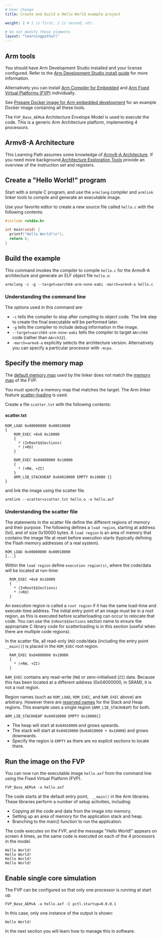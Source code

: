 ```yaml
---
# User change
title: Create and build a Hello World example project

weight: 2 # 1 is first, 2 is second, etc.

# Do not modify these elements
layout: "learningpathall"
---
```


## Arm tools

You should have Arm Development Studio installed and your license configured. Refer to the [Arm Development Studio install guide](/install-guides/armds/) for more information.

Alternatively you can install [Arm Compiler for Embedded](/install-guides/armclang/) and [Arm Fixed Virtual Platforms (FVP)](/install-guides/fm#fvp) individually.

See [Prepare Docker image for Arm embedded development](/learning-paths/cross-platform/docker/) for an example Docker image containing all these tools.

The `FVP_Base_AEMvA` Architecture Envelope Model is used to execute the code. This is a generic Arm Architecture platform, implementing 4 processors.

## Armv8-A Architecture

This Learning Path assumes some knowledge of [Armv8-A Architecture](https://developer.arm.com/Architectures/A-Profile%20Architecture). If you need more background,[Architecture Exploration Tools](https://developer.arm.com/downloads/-/exploration-tools) provide an overview of the instruction set and registers. 

## Create a "Hello World!" program

Start with a simple C program, and use the `armclang` compiler and `armlink` linker tools to compile and generate an executable image.

Use your favorite editor to create a new source file called `hello.c` with the following contents:

```C
#include <stdio.h>

int main(void) {
  printf("Hello World!\n");
  return 0;
}
```

## Build the example

This command invokes the compiler to compile `hello.c` for the Armv8-A architecture and generate an ELF object file `hello.o`:

```console
armclang -c -g --target=aarch64-arm-none-eabi -march=armv8-a hello.c
```

### Understanding the command line

The options used in this command are:
- `-c` tells the compiler to stop after compiling to object code. The link step to create the final executable will be performed later.
- `-g` tells the compiler to include debug information in the image.
- `--target=aarch64-arm-none-eabi` tells the compiler to target `AArch64` code (rather than `AArch32`).
- `-march=armv8-a` explicitly selects the architecture version. Alternatively you can specify a particular processor with `-mcpu`.

## Specify the memory map

The [default memory map](https://developer.arm.com/documentation/100748/latest/Embedded-Software-Development/Default-memory-map) used by the linker does not match the [memory map](https://developer.arm.com/documentation/100964/latest/Base-Platform/Base---memory/Base-Platform-memory-map) of the FVP.

You must specify a memory map that matches the target. The Arm linker feature [scatter-loading](https://developer.arm.com/documentation/101754/latest/armlink-Reference/Scatter-loading-Features) is used.

Create a file `scatter.txt` with the following contents:
#### scatter.txt
```console
ROM_LOAD 0x00000000 0x00010000
{
    ROM_EXEC +0x0 0x10000
    {
      * (InRoot$$Sections)
      * (+RO)
    }

    RAM_EXEC 0x04000000 0x10000
    {
      * (+RW, +ZI)
    }
    ARM_LIB_STACKHEAP 0x04010000 EMPTY 0x10000 {}
}
```
and link the image using the scatter file.
```console
armlink --scatter=scatter.txt hello.o -o hello.axf
```
### Understanding the scatter file

The statements in the scatter file define the different regions of memory and their purpose. The following defines a `load region`, starting at address 0x0, and of size 0x10000 bytes. A `load region` is an area of memory that contains the image file at reset before execution starts (typically defining the Flash memory addresses of a real system).
```output
ROM_LOAD 0x00000000 0x00010000
{...}
```

Within the `load region` define `execution region(s)`, where the code/data will be located at run-time:
```output
  ROM_EXEC +0x0 0x10000
  {
    * (InRoot$$Sections)
    * (+RO)
  }
```
An execution region is called a `root region` if it has the same load-time and execute-time address. The initial entry point of an image must be in a root region, as this is executed before scatterloading can occur to relocate that code. You can use the `InRoot$$Sections` section name to ensure the appropriate C library code for scatterloading is in this section (useful when there are multiple code regions).

In the scatter file, all read-only (`RO`) code/data (including the entry point `__main()`) is placed in the `ROM_EXEC` root region.
```output
  RAM_EXEC 0x04000000 0x10000
  {
    * (+RW, +ZI)
  }
```
`RAM_EXEC` contains any read-write (`RW`) or zero-initialised (`ZI`) data. Because this has been located at a different address (0x04000000, in SRAM), it is not a root region.

Region names (such as `ROM_LOAD`, `ROM_EXEC`, and `RAM_EXEC` above) are arbitrary. However there are [reserved names](https://developer.arm.com/documentation/100748/latest/Embedded-Software-Development/Placing-the-stack-and-heap) for the Stack and Heap regions. This example uses a single region (`ARM_LIB_STACKHEAP`) for both.
```output
ARM_LIB_STACKHEAP 0x04010000 EMPTY 0x10000{}
```
* The heap will start at `0x04010000` and grows upwards.
* The stack will start at `0x04020000` (`0x04010000 + 0x10000`) and grows downwards.
* Specify the region is `EMPTY` as there are no explicit sections to locate there.

## Run the image on the FVP

You can now run the executable image `hello.axf` from the command line using the Fixed Virtual Platform (FVP).
```console
FVP_Base_AEMvA -a hello.axf
```
The code starts at the default entry point, ` __main()` in the Arm libraries. These libraries perform a number of setup activities, including:

- Copying all the code and data from the image into memory.
- Setting up an area of memory for the application stack and heap.
- Branching to the main() function to run the application.

The code executes on the FVP, and the message "Hello World!" appears on screen 4 times, as the same code is executed on each of the 4 processors in the model.
```output
Hello World!
Hello World!
Hello World!
Hello World!
```

## Enable single core simulation

The FVP can be configured so that only one processor is running at start up.
```command
FVP_Base_AEMvA -a hello.axf -C pctl.startup=0.0.0.1
```
In this case, only one instance of the output is shown:
```output
Hello World!
```
In the next section you will learn how to manage this in software.
